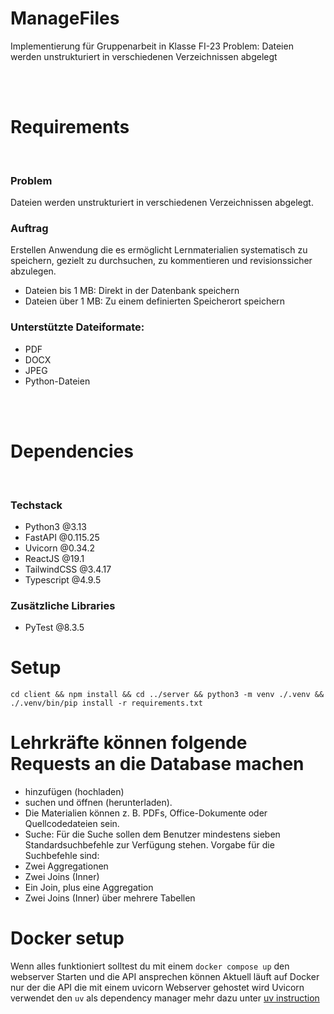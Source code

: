 # ManageFiles

Implementierung für Gruppenarbeit in Klasse FI-23
Problem: Dateien werden unstrukturiert in verschiedenen Verzeichnissen abgelegt

<br><br>

# Requirements

<br>

### Problem

Dateien werden unstrukturiert in verschiedenen Verzeichnissen abgelegt.

### Auftrag 

Erstellen Anwendung die es ermöglicht Lernmaterialien systematisch zu speichern, gezielt zu durchsuchen, zu kommentieren und revisionssicher abzulegen.

- Dateien bis 1 MB: Direkt in der Datenbank speichern
- Dateien über 1 MB: Zu einem definierten Speicherort speichern

### Unterstützte Dateiformate:
- PDF
- DOCX
- JPEG
- Python-Dateien

<br><br>

# Dependencies

<br>

### Techstack

- Python3 @3.13
- FastAPI @0.115.25
- Uvicorn @0.34.2
- ReactJS @19.1
- TailwindCSS @3.4.17
- Typescript @4.9.5

### Zusätzliche Libraries

- PyTest @8.3.5

# Setup

    cd client && npm install && cd ../server && python3 -m venv ./.venv && ./.venv/bin/pip install -r requirements.txt

# Lehrkräfte können folgende Requests an die Database machen

- hinzufügen (hochladen)
- suchen und öffnen (herunterladen).
- Die Materialien können z. B. PDFs, Office-Dokumente oder Quellcodedateien sein.
- Suche: Für die Suche sollen dem Benutzer mindestens sieben Standardsuchbefehle zur Verfügung stehen. Vorgabe für die Suchbefehle sind:
- Zwei Aggregationen
- Zwei Joins (Inner)
- Ein Join, plus eine Aggregation
- Zwei Joins (Inner) über mehrere Tabellen

# Docker setup
Wenn alles funktioniert solltest du mit einem `docker compose up` den webserver Starten und die API ansprechen können
Aktuell läuft auf Docker nur der die API die mit einem uvicorn Webserver gehostet wird
Uvicorn verwendet den `uv` als  dependency manager mehr dazu unter [uv instruction](https://docs.astral.sh/uv/#projects)
